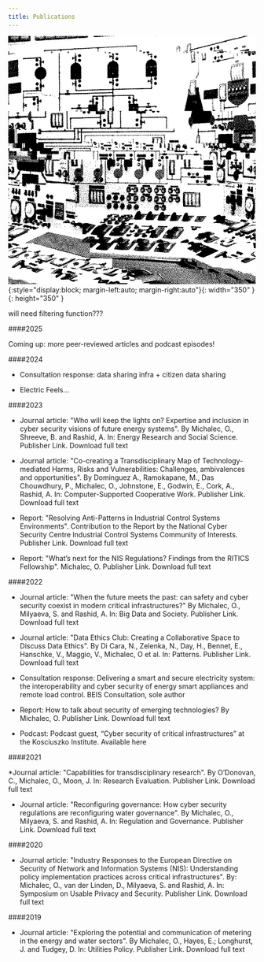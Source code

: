 ```yaml
---
title: Publications
---
```

![glitch1013](assets/img/1013.gif){:style="display:block; margin-left:auto; margin-right:auto"}{: width="350" }{: height="350" }


will need filtering function???

####2025

Coming up: more peer-reviewed articles and podcast episodes!

####2024

* Consultation response: data sharing infra + citizen data sharing

* Electric Feels...

####2023

* Journal article: "Who will keep the lights on? Expertise and inclusion in cyber security visions of future energy systems". By Michalec, O., Shreeve, B. and Rashid, A. In: Energy Research and Social Science. Publisher Link. Download full text

* Journal article: "Co-creating a Transdisciplinary Map of Technology-mediated Harms, Risks and Vulnerabilities: Challenges, ambivalences and opportunities". By Dominguez  A., Ramokapane, M., Das Chouwdhury, P., Michalec, O., Johnstone, E., Godwin, E., Cork, A., Rashid, A. In: Computer-Supported Cooperative Work. Publisher Link. Download full text

* Report: "Resolving Anti-Patterns in Industrial Control Systems Environments". Contribution to the Report by the National Cyber Security Centre Industrial Control Systems Community of Interests. Publisher Link. Download full text

* Report: "What’s next for the NIS Regulations? Findings from the RITICS Fellowship". Michalec, O.  Publisher Link. Download full text

####2022

* Journal article: "When the future meets the past: can safety and cyber security coexist in modern critical infrastructures?" By Michalec, O., Milyaeva, S. and Rashid, A. In: Big Data and Society. Publisher Link. Download full text

* Journal article: "Data Ethics Club: Creating a Collaborative Space to Discuss Data Ethics". By Di Cara, N., Zelenka, N., Day, H., Bennet, E., Hanschke, V., Maggio, V., Michalec, O et al. In: Patterns. Publisher Link. Download full text

* Consultation response: Delivering a smart and secure electricity system: the interoperability and cyber security of energy smart appliances and remote load control. BEIS Consultation, sole author

* Report: How to talk about security of emerging technologies? By Michalec, O. Publisher Link. Download full text

* Podcast: Podcast guest, “Cyber security of critical infrastructures” at the Kosciuszko Institute. Available here 

####2021

*Journal article: "Capabilities for transdisciplinary research". By O’Donovan, C., Michalec, O., Moon, J.  In: Research Evaluation. Publisher Link. Download full text

* Journal article: "Reconfiguring governance: How cyber security regulations are reconfiguring water governance". By Michalec, O., Milyaeva, S. and Rashid, A. In: Regulation and Governance. Publisher Link. Download full text

####2020

* Journal article:  "Industry Responses to the European Directive on Security of Network and Information Systems (NIS): Understanding policy implementation practices across critical infrastructures". By: Michalec, O., van der Linden, D., Milyaeva, S. and Rashid, A. In: Symposium on Usable Privacy and Security. Publisher Link. Download full text

####2019

* Journal article: "Exploring the potential and communication of metering in the energy and water sectors". By Michalec, O., Hayes, E.; Longhurst, J. and Tudgey, D. In: Utilities Policy. Publisher Link. Download full text



